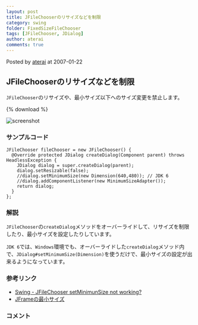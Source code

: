```yaml
---
layout: post
title: JFileChooserのリサイズなどを制限
category: swing
folder: FixedSizeFileChooser
tags: [JFileChooser, JDialog]
author: aterai
comments: true
---
```


Posted by [aterai](http://terai.xrea.jp/aterai.html) at 2007-01-22

## JFileChooserのリサイズなどを制限
`JFileChooser`のリサイズや、最小サイズ以下へのサイズ変更を禁止します。

{% download %}

![screenshot](https://lh6.googleusercontent.com/_9Z4BYR88imo/TQTM16q-C_I/AAAAAAAAAZ0/i21vjp9vPjc/s800/FixedSizeFileChooser.png)

### サンプルコード
<pre class="prettyprint"><code>JFileChooser fileChooser = new JFileChooser() {
  @Override protected JDialog createDialog(Component parent) throws HeadlessException {
    JDialog dialog = super.createDialog(parent);
    dialog.setResizable(false);
    //dialog.setMinimumSize(new Dimension(640,480)); // JDK 6
    //dialog.addComponentListener(new MinimumSizeAdapter());
    return dialog;
  }
};
</code></pre>

### 解説
`JFileChooser`の`createDialog`メソッドをオーバーライドして、リサイズを制限したり、最小サイズを設定したりしています。

`JDK 6`では、`Windows`環境でも、オーバーライドした`createDialog`メソッド内で、`JDialog#setMinimumSize(Dimension)`を使うだけで、最小サイズの設定が出来るようになっています。

### 参考リンク
- [Swing - JFileChooser setMinimunSize not working?](https://forums.oracle.com/thread/1374445)
- [JFrameの最小サイズ](http://terai.xrea.jp/Swing/MinimumFrame.html)

<!-- dummy comment line for breaking list -->

### コメント
